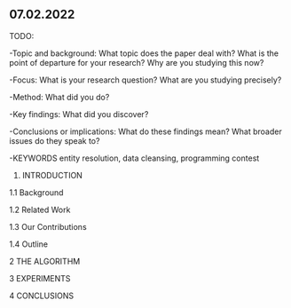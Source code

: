 ## 07.02.2022

TODO: 

-Topic and background:
What topic does the paper deal with? What is the point of departure for your research? Why are you studying this now?


-Focus:
What is your research question? What are you studying precisely?

-Method:
What did you do?

-Key findings:
What did you discover?

-Conclusions or implications:
What do these findings mean? What broader issues do they speak to?

-KEYWORDS
entity resolution, data cleansing, programming contest

1. INTRODUCTION

1.1 Background

1.2 Related Work

1.3 Our Contributions

1.4 Outline


2 THE ALGORITHM


3 EXPERIMENTS

4 CONCLUSIONS








